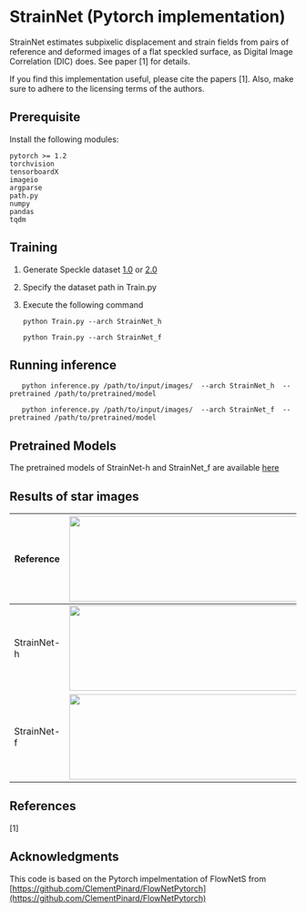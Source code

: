 # StrainNet (Pytorch implementation)

StrainNet estimates subpixelic displacement and strain fields from pairs of reference and deformed images of a flat speckled surface, as Digital Image Correlation (DIC) does. See paper [1] for details. 

If you find this implementation useful, please cite the papers [1]. Also, make sure to adhere to the licensing terms of the authors. 

## Prerequisite

Install the following modules: 
	
	pytorch >= 1.2
	torchvision
	tensorboardX 
	imageio
	argparse
	path.py
	numpy
	pandas
	tqdm
	
       
## Training

1. Generate Speckle dataset [1.0](https://github.com/seyfeddineboukhtache/StrainNet/tree/master/Dataset/Speckle%20dataset) or [2.0](https://github.com/seyfeddineboukhtache/StrainNet/tree/master/Dataset/Speckle%20dataset%202.0)

2. Specify the dataset path in Train.py

3. Execute the following command 

       python Train.py --arch StrainNet_h
   
       python Train.py --arch StrainNet_f


## Running inference

       python inference.py /path/to/input/images/  --arch StrainNet_h  --pretrained /path/to/pretrained/model

       python inference.py /path/to/input/images/  --arch StrainNet_f  --pretrained /path/to/pretrained/model  

## Pretrained Models

The pretrained models of StrainNet-h and StrainNet_f are available [here](https://drive.google.com/drive/folders/1eh2h6ysikk87L_uad8NNt4FpEq7BSN9M?usp=sharing) 

## Results of star images

|Reference |<img src="http://gitlab.ip.uca.fr/Seyfeddine/StrainNet/-/raw/master/Star_frames/Displacements/Reference.png" width="700" height="150">  |
| ---------|-------------------------------------------------------------------------------------------------------------------------|
|StrainNet-h |<img src="http://gitlab.ip.uca.fr/Seyfeddine/StrainNet/-/raw/master/Star_frames/Displacements/StrainNet-h.png" width="700" height="150">|
|StrainNet-f |<img src="http://gitlab.ip.uca.fr/Seyfeddine/StrainNet/-/raw/master/Star_frames/Displacements/StrainNet-f.png" width="700" height="150">|


## References 
[1]

## Acknowledgments

This code is based on the Pytorch impelmentation of FlowNetS from [https://github.com/ClementPinard/FlowNetPytorch](https://github.com/ClementPinard/FlowNetPytorch)

